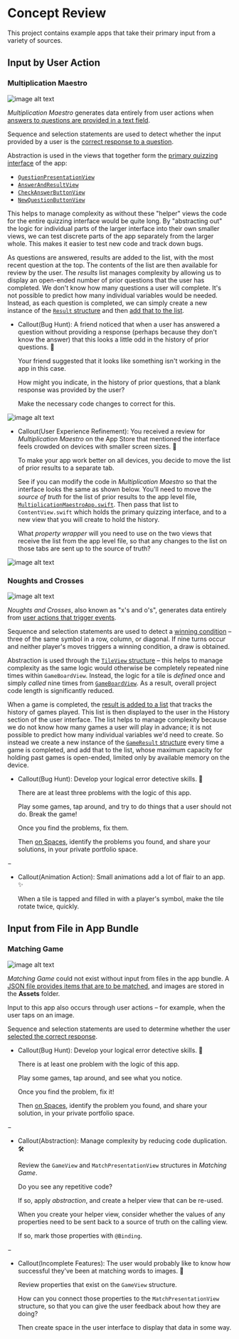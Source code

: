 # Concept Review

This project contains example apps that take their primary input from a variety of sources.

## Input by User Action

### Multiplication Maestro

![image alt text](multiplication-maestro.png)

*Multiplication Maestro* generates data entirely from user actions when [answers to questions are provided in a text field](x-source-tag://mm_user_action).

Sequence and selection statements are used to detect whether the input provided by a user is the [correct response to a question](x-source-tag://mm_answer_correct).

Abstraction is used in the views that together form the [primary quizzing interface](x-source-tag://mm_primary_interface) of the app:

* [`QuestionPresentationView`](x-source-tag://mm_question_presentation)
* [`AnswerAndResultView`](x-source-tag://mm_answer_and_result)
* [`CheckAnswerButtonView`](x-source-tag://mm_check_answer_button)
* [`NewQuestionButtonView`](x-source-tag://mm_new_question)

This helps to manage complexity as without these "helper" views the code for the entire quizzing interface would be quite long. By "abstracting out" the logic for individual parts of the larger interface into their own smaller views, we can test discrete parts of the app separately from the larger whole. This makes it easier to test new code and track down bugs.   

As questions are answered, results are added to the list, with the most recent question at the top. The contents of the list are then available for review by the user. The *results* list manages complexity by allowing us to display an open-ended number of prior questions that the user has completed. We don't know how many questions a user will complete. It's not possible to predict how many individual variables would be needed. Instead, as each question is completed, we can simply create a new instance of the [`Result` structure](x-source-tag://mm_result_structure) and then [add that to the list](x-source-tag://mm_adding_to_list).

* Callout(Bug Hunt):
  A friend noticed that when a user has answered a question without providing a response (perhaps because they don't know the answer) that this looks a little odd in the history of prior questions. 🔎 
  
  Your friend suggested that it looks like something isn't working in the app in this case.
  
  How might you indicate, in the history of prior questions, that a blank response was provided by the user?
  
  Make the necessary code changes to correct for this.

![image alt text](multiplication-maestro-something-missing.png)

* Callout(User Experience Refinement):
  You received a review for *Multiplication Maestro* on the App Store that mentioned the interface feels crowded on devices with smaller screen sizes. 🧐 
  
  To make your app work better on all devices, you decide to move the list of prior results to a separate tab.
  
  See if you can modify the code in *Multiplication Maestro* so that the interface looks the same as shown below. You'll need to move the *source of truth* for the list of prior results to the app level file, [`MultiplicationMaestroApp.swift`](x-source-tag://mm_app_level). Then pass that list to `ContentView.swift` which holds the primary quizzing interface, and to a new view that you will create to hold the history. 
  
  What *property wrapper* will you need to use on the two views that receive the list from the app level file, so that any changes to the list on those tabs are sent up to the source of truth?

![image alt text](multiplication-maestro-tabs.png)

### Noughts and Crosses

![image alt text](noughts-and-crosses.png)

*Noughts and Crosses*, also known as "x's and o's", generates data entirely from [user actions that trigger events](x-source-tag://user_action).

Sequence and selection statements are used to detect a [winning condition](x-source-tag://winning_condition) – three of the same symbol in a row, column, or diagonal. If nine turns occur and neither player's moves triggers a winning condition, a draw is obtained.

Abstraction is used through the [`TileView` structure](x-source-tag://tile_view) – this helps to manage complexity as the same logic would otherwise be completely repeated nine times within `GameBoardView`. Instead, the logic for a tile is *defined* once and simply *called* nine times from [`GameBoardView`](x-source-tag://game_board). As a result, overall project code length is significantly reduced.

When a game is completed, the [result is added to a list](x-source-tag://adding_to_list) that tracks the history of games played. This list is then displayed to the user in the History section of the user interface. The list helps to manage complexity because we do not know how many games a user will play in advance; it is not possible to predict how many individual variables we'd need to create. So instead we create a new instance of the [`GameResult` structure](x-source-tag://nac_game_result) every time a game is completed, and add that to the list, whose maximum capacity for holding past games is open-ended, limited only by available memory on the device.

* Callout(Bug Hunt):
  Develop your logical error detective skills. 🔎 
  
  There are at least three problems with the logic of this app.
  
  Play some games, tap around, and try to do things that a user should not do. Break the game!
  
  Once you find the problems, fix them.
  
  Then [on Spaces](https://ca.spacesedu.com/), identify the problems you found, and share your solutions, in your private portfolio space.
 
−

* Callout(Animation Action):
  Small animations add a lot of flair to an app. ✨ 
  
  When a tile is tapped and filled in with a player's symbol, make the tile rotate twice, quickly.

## Input from File in App Bundle 

### Matching Game

![image alt text](matching-game.png)

*Matching Game* could not exist without input from files in the app bundle. A [JSON file provides items that are to be matched](x-source-tag://mg_input_from_file), and images are stored in the **Assets** folder.

Input to this app also occurs through user actions – for example, when the user taps on an image.

Sequence and selection statements are used to determine whether the user [selected the correct response](x-source-tag://mg_answer_correct).

* Callout(Bug Hunt):
  Develop your logical error detective skills. 🔎 
  
  There is at least one problem with the logic of this app.
  
  Play some games, tap around, and see what you notice.
  
  Once you find the problem, fix it!
  
  Then [on Spaces](https://ca.spacesedu.com/), identify the problem you found, and share your solution, in your private portfolio space.
  
−

* Callout(Abstraction):
  Manage complexity by reducing code duplication. 🛠 
  
  Review the `GameView` and `MatchPresentationView` structures in *Matching Game*.
  
  Do you see any repetitive code?
  
  If so, apply *abstraction*, and create a helper view that can be re-used.
  
  When you create your helper view, consider whether the values of any properties need to be sent back to a source of truth on the calling view.
  
  If so, mark those properties with `@Binding`. 

−

* Callout(Incomplete Features):
  The user would probably like to know how successful they've been at matching words to images. 🤔 
  
  Review properties that exist on the `GameView` structure.
  
  How can you connect those properties to the `MatchPresentationView` structure, so that you can give the user feedback about how they are doing?
  
  Then create space in the user interface to display that data in some way.
